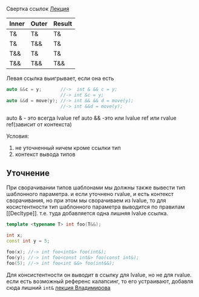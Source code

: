 Свертка ссылок
[Лекция](https://youtu.be/MsuddUd7E2A?list=PL3BR09unfgciJ1_K_E914nohpiOiHnpsK&t=2642)

| Inner | Outer | Result |
|-|-|-|
| T& | T& | T& |
| T& | T&& | T& |
| T&& | T& | T& |
| T&& | T&& | T&& |

Левая ссылка выигрывает, если она есть
```cpp
auto &&c = y;       //->  int & && c = y;
		            //-> int &c = y;
auto &&d = move(y); //-> int && && d = move(y);
					//-> int &&d = move(y);
```

auto & -  это всегда lvalue ref
auto && -это или lvalue ref или rvalue ref(зависит от контекста)

Условия:
1. не уточненный ничем кроме ссылки тип
2. контекст вывода типов
## Уточнение
При сворачивании типов шаблонами мы должны также вывести тип шаблонного параметра. и если уточнено rvalue, и есть контекст сворачивания, но при этом мы сворачиваем из lvalue, то для косистентности тип шаблонного параметра выводится по правилам [[Decltype]]. т.е. туда добавляется одна лишняя lvalue ссылка. 
```cpp
template <typename T> int foo(T&&);

int x;
const int y = 5;

foo(x); //-> int foo<int&> foo(int&);
foo(y); //-> int foo<const int&> foo(const int&);
foo(5); //-> int foo<int &&> foo(int&&);
```
Для консистентности он выводит в ссылку для lvalue, но не для rvalue. 
если есть возможный референс калапсинг, то его устраивают, добавля сюда лишний `int&`
[лекция Владимирова](https://youtu.be/MsuddUd7E2A?list=PL3BR09unfgciJ1_K_E914nohpiOiHnpsK&t=2966)
